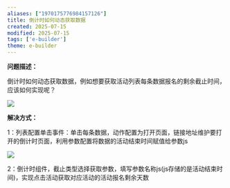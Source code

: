 ```yaml
---
aliases: ["1970175776984157126"]
title: 倒计时如何动态获取数据
created: 2025-07-15
modified: 2025-07-15
tags: ['e-builder']
theme: e-builder
---
```


**问题描述：**

倒计时如何动态获取数据，例如想要获取活动列表每条数据报名的剩余截止时间，应该如何实现呢？

![](https://myhelpdoc.oss-cn-heyuan.aliyuncs.com/mdimages/c533655b234ad0dbd47f4a06d4868326.jpg)

**解决方式：**

1：列表配置单击事件：单击每条数据，动作配置为打开页面，链接地址维护要打开的倒计时页面，利用参数配置将数据的活动结束时间赋值给参数js

![](https://myhelpdoc.oss-cn-heyuan.aliyuncs.com/mdimages/3b9b5438fa8d7d0b778ddb95b8e6a508.jpg)

2：倒计时组件，截止类型选择获取参数，填写参数名称js(js存储的是活动结束时间)，实现点击活动获取对应活动的活动报名剩余天数

